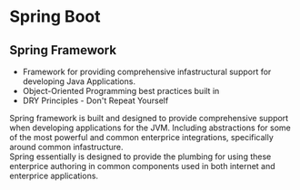 # Spring Boot

## Spring Framework 

* Framework for providing comprehensive infastructural support for developing Java Applications.  
* Object-Oriented Programming best practices built in  
* DRY Principles - Don't Repeat Yourself  

Spring framework is built and designed to provide comprehensive support when developing applications for the JVM. Including abstractions for some of the most powerful and common enterprice integrations, specifically around common infastructure.  
Spring essentially is designed to provide the plumbing for using these enterprice authoring in common components used in both internet and enterprice applications.  